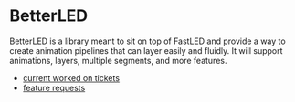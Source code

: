 # BetterLED

BetterLED is a library meant to sit on top of FastLED and provide a way to create animation pipelines that can layer easily and fluidly. It will support animations, layers, multiple segments, and more features.

- [current worked on tickets](https://github.com/users/TheVizWiz/projects/3/views/1)
- [feature requests](https://github.com/TheVizWiz/BetterLED/issues)